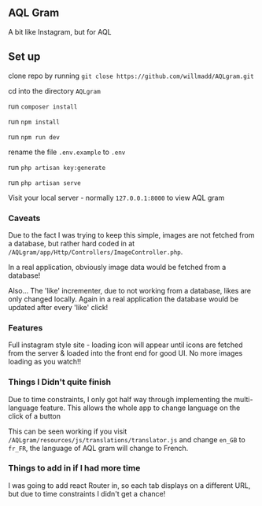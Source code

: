 
## AQL Gram

A bit like Instagram, but for AQL

## Set up

clone repo by running `git close https://github.com/willmadd/AQLgram.git`

cd into the directory `AQLgram`

run `composer install`

run `npm install`

run `npm run dev`

rename the file `.env.example` to `.env`

run `php artisan key:generate`

run `php artisan serve`

Visit your local server - normally `127.0.0.1:8000` to view AQL gram


### Caveats

Due to the fact I was trying to keep this simple, images are not fetched from a database, but rather hard coded in at `/AQLgram/app/Http/Controllers/ImageController.php`.

In a real application, obviously image data would be fetched from a database!

Also... The 'like' incrementer, due to not working from a database, likes are only changed locally. Again in a real application the database would be updated after every 'like' click!

### Features

Full instagram style site - loading icon will appear until icons are fetched from the server & loaded into the front end for good UI. No more images loading as you watch!!

### Things I Didn't quite finish

Due to time constraints, I only got half way through implementing the multi-language feature. This allows the whole app to change language on the click of a button

This can be seen working if you visit `/AQLgram/resources/js/translations/translator.js` and change `en_GB` to `fr_FR`, the language of AQL gram will change to French.

### Things to add in if I had more time

I was going to add react Router in, so each tab displays on a different URL, but due to time constraints I didn't get a chance!